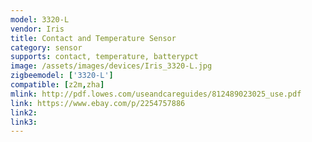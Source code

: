 ```yaml
---
model: 3320-L
vendor: Iris
title: Contact and Temperature Sensor
category: sensor
supports: contact, temperature, batterypct
image: /assets/images/devices/Iris_3320-L.jpg
zigbeemodel: ['3320-L']
compatible: [z2m,zha]
mlink: http://pdf.lowes.com/useandcareguides/812489023025_use.pdf
link: https://www.ebay.com/p/2254757886
link2: 
link3: 
---
```

